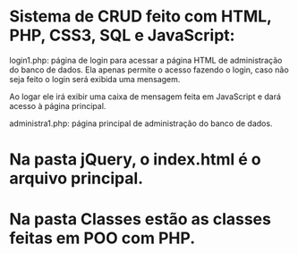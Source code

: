# Sistema de CRUD feito com HTML, PHP, CSS3, SQL e JavaScript:

login1.php: página de login para acessar a página HTML de administração do banco de dados. Ela apenas permite o acesso fazendo o login, caso não seja feito o login será exibida uma mensagem.

Ao logar ele irá exibir uma caixa de mensagem feita em JavaScript e dará acesso à página principal.

administra1.php: página principal de administração do banco de dados.

# Na pasta jQuery, o index.html é o arquivo principal.

# Na pasta Classes estão as classes feitas em POO com PHP.
